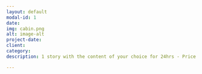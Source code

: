 ```yaml
---
layout: default
modal-id: 1
date:
img: cabin.png
alt: image-alt
project-date:
client:
category:
description: 1 story with the content of your choice for 24hrs - Price: £30

---
```

